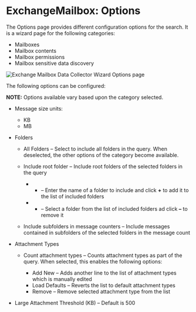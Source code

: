 # ExchangeMailbox: Options

The Options page provides different configuration options for the search. It is a wizard page for
the following categories:

- Mailboxes
- Mailbox contents
- Mailbox permissions
- Mailbox sensitive data discovery

![Exchange Mailbox Data Collector Wizard Options page](/img/versioned_docs/accessanalyzer_11.6/accessanalyzer/install/application/options.webp)

The following options can be configured:

**NOTE:** Options available vary based upon the category selected.

- Message size units:

  - KB
  - MB

- Folders

  - All Folders – Select to include all folders in the query. When deselected, the other options
    of the category become available.
  - Include root folder – Include root folders of the selected folders in the query

    - - – Enter the name of a folder to include and click **+** to add it to the list of
        included folders
    - - – Select a folder from the list of included folders ad click **–** to remove it

  - Include subfolders in message counters – Include messages contained in subfolders of the
    selected folders in the message count

- Attachment Types

  - Count attachment types – Counts attachment types as part of the query. When selected, this
    enables the following options:

    - Add New – Adds another line to the list of attachment types which is manually edited
    - Load Defaults – Reverts the list to default attachment types
    - Remove – Remove selected attachment type from the list

- Large Attachment Threshold (KB) – Default is 500
